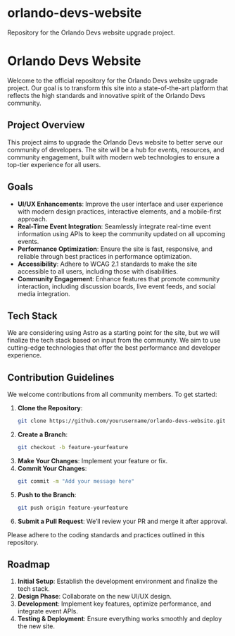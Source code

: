 # orlando-devs-website
Repository for the Orlando Devs website upgrade project.

# Orlando Devs Website

Welcome to the official repository for the Orlando Devs website upgrade project. Our goal is to transform this site into a state-of-the-art platform that reflects the high standards and innovative spirit of the Orlando Devs community.

## Project Overview

This project aims to upgrade the Orlando Devs website to better serve our community of developers. The site will be a hub for events, resources, and community engagement, built with modern web technologies to ensure a top-tier experience for all users.

## Goals

- **UI/UX Enhancements**: Improve the user interface and user experience with modern design practices, interactive elements, and a mobile-first approach.
- **Real-Time Event Integration**: Seamlessly integrate real-time event information using APIs to keep the community updated on all upcoming events.
- **Performance Optimization**: Ensure the site is fast, responsive, and reliable through best practices in performance optimization.
- **Accessibility**: Adhere to WCAG 2.1 standards to make the site accessible to all users, including those with disabilities.
- **Community Engagement**: Enhance features that promote community interaction, including discussion boards, live event feeds, and social media integration.

## Tech Stack

We are considering using Astro as a starting point for the site, but we will finalize the tech stack based on input from the community. We aim to use cutting-edge technologies that offer the best performance and developer experience.

## Contribution Guidelines

We welcome contributions from all community members. To get started:

1. **Clone the Repository**: 
   ```bash
   git clone https://github.com/yourusername/orlando-devs-website.git
   ```
2. **Create a Branch**: 
   ```bash
   git checkout -b feature-yourfeature
   ```
3. **Make Your Changes**: Implement your feature or fix.
4. **Commit Your Changes**: 
   ```bash
   git commit -m "Add your message here"
   ```
5. **Push to the Branch**: 
   ```bash
   git push origin feature-yourfeature
   ```
6. **Submit a Pull Request**: We’ll review your PR and merge it after approval.

Please adhere to the coding standards and practices outlined in this repository.

## Roadmap

1. **Initial Setup**: Establish the development environment and finalize the tech stack.
2. **Design Phase**: Collaborate on the new UI/UX design.
3. **Development**: Implement key features, optimize performance, and integrate event APIs.
4. **Testing & Deployment**: Ensure everything works smoothly and deploy the new site.
